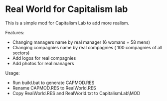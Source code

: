 Real World for Capitalism lab
=============================

This is a simple mod for Capitalism Lab to add more realism.

Features:
- Changing managers name by real manager (6 womans + 58 mens)
- Changing compagnies name by real compagnies ( 100 compagnies of all sectors)
- Add logos for real compagnies
- Add photos for real managers

Usage:
- Run build.bat to generate CAPMOD.RES
- Rename CAPMOD.RES to RealWorld.RES
- Copy RealWorld.RES and RealWorld.txt to CapitalismLab\MOD
